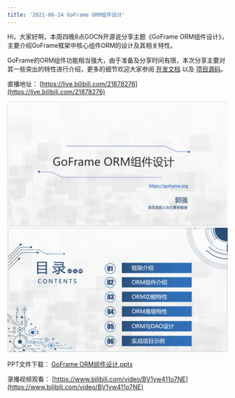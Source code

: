 ```yaml
---
title: '2021-06-24 GoFrame ORM组件设计'
---
```


Hi，大家好啊，本周四晚8点GOCN开源说分享主题《GoFrame ORM组件设计》，主要介绍GoFrame框架中核心组件ORM的设计及其相关特性。

GoFrame的ORM组件功能相当强大，由于准备及分享时间有限，本次分享主要对其一些突出的特性进行介绍，更多的细节欢迎大家参阅 [开发文档](https://goframe.org/docs/核心组件/数据库ORM) 以及 [项目源码](https://github.com/gogf/gf/v2/tree/master/database/gdb)。

直播地址： [https://live.bilibili.com/21878276](https://live.bilibili.com/21878276)

![](/markdown/2a110b53cb90f2b0ea1af07ed17c4925.png)![](/markdown/823bc3dcb047efeda12e132de48456e4.png)

PPT文件下载： [GoFrame ORM组件设计.pptx](/download/attachments/7302551/GoFrame%20ORM%E7%BB%84%E4%BB%B6%E8%AE%BE%E8%AE%A1.pptx?version=1&modificationDate=1624540592693&api=v2)

录播视频观看： [https://www.bilibili.com/video/BV1yw411o7NE](https://www.bilibili.com/video/BV1yw411o7NE)